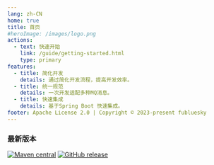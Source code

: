 ```yaml
---
lang: zh-CN
home: true
title: 首页
#heroImage: /images/logo.png
actions:
  - text: 快速开始
    link: /guide/getting-started.html
    type: primary
features:
  - title: 简化开发
    details: 通过简化开发流程，提高开发效率。
  - title: 统一规范
    details: 一次开发适配多种MQ消息。
  - title: 快速集成
    details: 基于Spring Boot 快速集成。
footer: Apache License 2.0 | Copyright © 2023-present fubluesky
---
```


### 最新版本

[![Maven central](https://img.shields.io/maven-central/v/io.github.guoshiqiufeng/loki.svg?style=flat-square)](https://search.maven.org/search?q=g:io.github.guoshiqiufeng%20AND%20a:loki)
[![GitHub release](https://img.shields.io/github/release/guoshiqiufeng/loki.svg)](https://github.com/guoshiqiufeng/loki)
